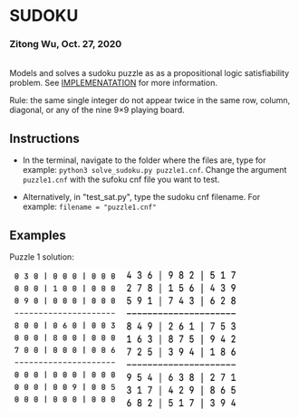 # SUDOKU

### Zitong Wu, Oct. 27, 2020

<br >  
Models and solves a sudoku puzzle as as a propositional logic satisfiability problem. See <a href="https://github.com/zitongwu0301/Sudoku_Solver/blob/master/IMPLEMENTATION.md">IMPLEMENATATION</a> for more information.

Rule: the same single integer do not appear twice in the same row, column, diagonal, or any of the nine 9×9 playing board.


## Instructions
* In the terminal, navigate to the folder where the files are, type for example: `python3 solve_sudoku.py puzzle1.cnf`. Change the argument `puzzle1.cnf` with the sufoku cnf file you want to test.

* Alternatively, in "test_sat.py", type the sudoku cnf filename. For example: `filename = "puzzle1.cnf"`

## Examples
Puzzle 1 solution:

<img src="images/puzzle1_unsolved.png" width = 200
 height="250"/> <img src="images/puzzle1.png" width = "200" height="250"/> 
